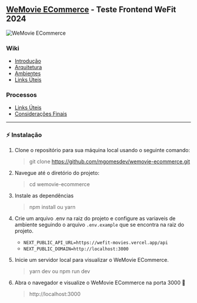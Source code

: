## [WeMovie ECommerce](https://wemovie-ecommerce-deploy.vercel.app/) - Teste Frontend WeFit 2024

![WeMovie ECommerce](docs/images/cover.png 'WeMovie ECommerce')

### Wiki

-   [Introdução](/docs/wiki/INTRODUCAO.md)
-   [Arquitetura](/docs/wiki/ARQUITETURA.md)
-   [Ambientes](/docs/wiki/AMBIENTES.md)
-   [Links Úteis](/docs/wiki/LINKS-UTEIS.md)

### Processos

-   [Links Úteis](/docs/processos/PLANEJAMENTO.md)
-   [Considerações Finais](/docs/processos/CONSIDERACOES-FINAIS.md)

---

### ⚡ Instalação

1. Clone o repositório para sua máquina local usando o seguinte comando:

    > git clone https://github.com/mgomesdev/wemovie-ecommerce.git

2. Navegue até o diretório do projeto:

    > cd wemovie-ecommerce

3. Instale as dependências

    > npm install ou yarn

4. Crie um arquivo .env na raiz do projeto e configure as variaveis de ambiente seguindo o arquivo `.env.example` que se encontra na raiz do projeto.

    - `NEXT_PUBLIC_API_URL=https://wefit-movies.vercel.app/api`
    - `NEXT_PUBLIC_DOMAIN=http://localhost:3000`

5. Inicie um servidor local para visualizar o WeMovie ECommerce.

    > yarn dev ou npm run dev

6. Abra o navegador e visualize o WeMovie ECommerce na porta 3000 🎉
    > http://localhost:3000
